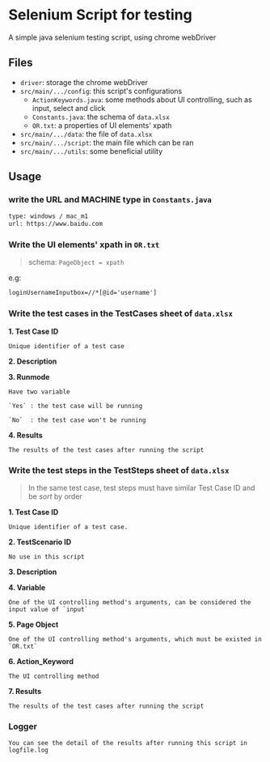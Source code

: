 # Selenium Script for testing

A simple java selenium testing script, using chrome webDriver

## Files
+ `driver`: storage the chrome webDriver
+ `src/main/.../config`: this script's configurations
    + `ActionKeywords.java`: some methods about UI controlling, such as input, select and click
    + `Constants.java`: the schema of `data.xlsx`
    + `OR.txt`: a properties of UI elements' xpath
+ `src/main/.../data`: the file of `data.xlsx`
+ `src/main/.../script`: the main file which can be ran
+ `src/main/.../utils`: some beneficial utility 

## Usage
### write the URL and MACHINE type in `Constants.java`
```txt
type: windows / mac_m1
url: https://www.baidu.com
```
### Write the UI elements' xpath in `OR.txt`

> schema: `PageObject = xpath`

e.g: 
```txt
loginUsernameInputbox=//*[@id='username']
```

### Write the test cases in the TestCases sheet of `data.xlsx`

**1. Test Case ID**
    
    Unique identifier of a test case
  
**2. Description**

**3. Runmode**

    Have two variable
    
    `Yes` : the test case will be running
    
    `No`  : the test case won't be running
  
**4. Results**

    The results of the test cases after running the script


### Write the test steps in the TestSteps sheet of `data.xlsx`

> In the same test case, test steps must have similar Test Case ID and be *sort* by order

**1. Test Case ID**
   
    Unique identifier of a test case. 
    
**2. TestScenario ID**
   
    No use in this script
    
**3. Description**

**4. Variable**
   
    One of the UI controlling method's arguments, can be considered the input value of `input`
    
**5. Page Object**
   
    One of the UI controlling method's arguments, which must be existed in `OR.txt`
    
**6. Action_Keyword**
   
    The UI controlling method
    
**7. Results**

    The results of the test cases after running the script
    
### Logger

    You can see the detail of the results after running this script in logfile.log